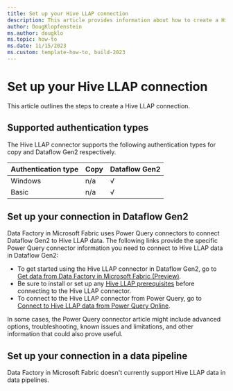 ```yaml
---
title: Set up your Hive LLAP connection
description: This article provides information about how to create a Hive LLAP connection in Microsoft Fabric.
author: DougKlopfenstein
ms.author: dougklo
ms.topic: how-to
ms.date: 11/15/2023
ms.custom: template-how-to, build-2023
---
```


# Set up your Hive LLAP connection

This article outlines the steps to create a Hive LLAP connection.


## Supported authentication types

The Hive LLAP connector supports the following authentication types for copy and Dataflow Gen2 respectively.  

|Authentication type |Copy |Dataflow Gen2 |
|:---|:---|:---|
|Windows| n/a | √ |
|Basic| n/a | √ |

## Set up your connection in Dataflow Gen2

Data Factory in Microsoft Fabric uses Power Query connectors to connect Dataflow Gen2 to Hive LLAP data. The following links provide the specific Power Query connector information you need to connect to Hive LLAP data in Dataflow Gen2:

- To get started using the Hive LLAP connector in Dataflow Gen2, go to [Get data from Data Factory in Microsoft Fabric (Preview)](/power-query/where-to-get-data#get-data-from-data-factory-in-microsoft-fabric-preview).
- Be sure to install or set up any [Hive LLAP prerequisites](/power-query/connectors/hive-llap#prerequisites) before connecting to the Hive LLAP connector.
- To connect to the Hive LLAP connector from Power Query, go to [Connect to Hive LLAP data from Power Query Online](/power-query/connectors/hive-llap#connect-to-hive-llap-data-from-power-query-online).

In some cases, the Power Query connector article might include advanced options, troubleshooting, known issues and limitations, and other information that could also prove useful.

## Set up your connection in a data pipeline

Data Factory in Microsoft Fabric doesn't currently support Hive LLAP data in data pipelines.
